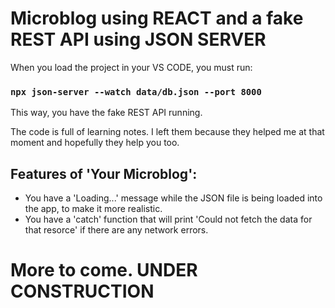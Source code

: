 # Microblog using REACT and a fake REST API using JSON SERVER

When you load the project in your VS CODE, you must run: 
### `npx json-server --watch data/db.json --port 8000`
This way, you have the fake REST API running. 


The code is full of learning notes. I left them because they helped me at that moment and hopefully they help you too. 

## Features of 'Your Microblog':

- You have a 'Loading...' message while the JSON file is being loaded into the app, to make it more realistic. 
- You have a 'catch' function that will print 'Could not fetch the data for that resorce' if there are any network errors. 

# More to come. UNDER CONSTRUCTION

